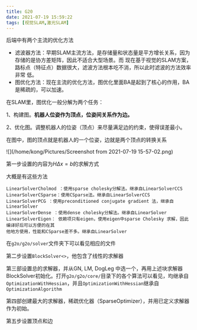 ```yaml
---
title: G20
date: 2021-07-19 15:59:22
tags: [视觉SLAM,激光SLAM]
---
```


后端中有两个主流的优化方法

- 滤波器方法：早期SLAM主流方法，是存储量和状态量是平方增长关系，因为存储的是协方差矩阵，因此不适合大型场景。而 现在基于视觉的SLAM方案，路标点（特征点）数据很大，滤波方法根本吃不消，所以此时滤波的方法效率非常 低。
- 图优化方法：现在主流的优化方法，图优化里面BA是起到了核心的作用，BA是稀疏的，可以加速。



在SLAM里，图优化一般分解为两个任务： 

1、构建图。**机器人位姿作为顶点，位姿间关系作为边。** 

2、优化图。调整机器人的位姿（顶点）来尽量满足边的约束，使得误差最小。



在图中，图的顶点就是机器人的一个位姿，边就是两个顶点的转换关系



![](/home/kong/Pictures/Screenshot from 2021-07-19 15-57-02.png)

第一步设置的内容为$H \Delta x=b$的求解方式

大概是有这些方法

```text
LinearSolverCholmod ：使用sparse cholesky分解法。继承自LinearSolverCCS
LinearSolverCSparse：使用CSparse法。继承自LinearSolverCCS
LinearSolverPCG ：使用preconditioned conjugate gradient 法，继承自LinearSolver
LinearSolverDense ：使用dense cholesky分解法。继承自LinearSolver
LinearSolverEigen： 依赖项只有eigen，使用eigen中sparse Cholesky 求解，因此编译好后可以方便的在其
他地方使用，性能和CSparse差不多。继承自LinearSolver
```

在`g2o/g2o/solver`文件夹下可以看见相应的文件



第二步设置`BlockSolver<>`，他包含了线性的求解器



第三部设置总的求解器，并从GN, LM, DogLeg 中选一个，再用上述块求解器BlockSolver初始化。打开`g2o/g2o/core/`目录下的各个算法可以看见，均继承自`OptimizationWithHessian`，并且`OptimizationWithHessian`继承自`OptimizationAlgorithm`



第四部创建最大的求解器，稀疏优化器（SparseOptimizer），并用已定义求解器作为初始。



第五步设置顶点和边
